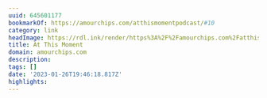 ```yaml
---
uuid: 645601177
bookmarkOf: https://amourchips.com/atthismomentpodcast/#10
category: link
headImage: https://rdl.ink/render/https%3A%2F%2Famourchips.com%2Fatthismomentpodcast%2F%2310
title: At This Moment
domain: amourchips.com
description: 
tags: []
date: '2023-01-26T19:46:18.817Z'
highlights: 
---
```




